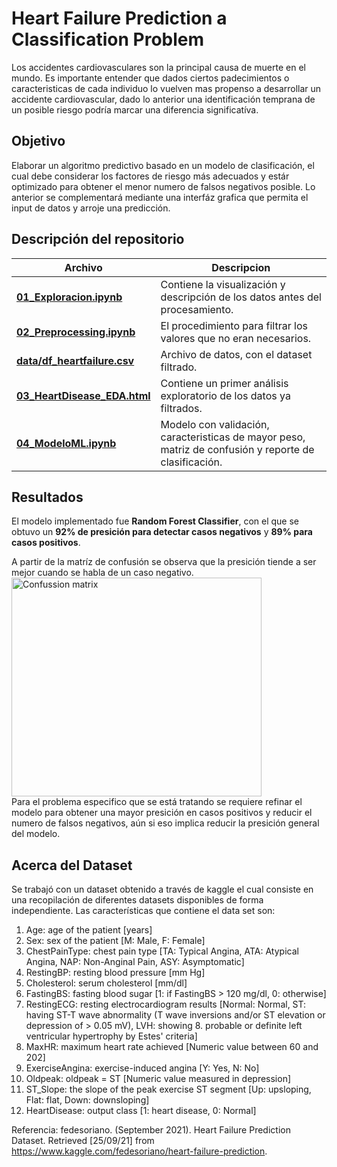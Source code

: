 # Heart Failure Prediction a Classification Problem

Los accidentes cardiovasculares son la principal causa de muerte en el mundo. Es importante entender que dados ciertos padecimientos o caracteristicas de cada individuo lo vuelven mas propenso a desarrollar un accidente cardiovascular, dado lo anterior una identificación temprana de un posible riesgo podría marcar una diferencia significatíva.

## Objetivo 
Elaborar un algoritmo predictivo basado en un modelo de clasificación, el cual debe considerar los factores de riesgo más adecuados y estár optimizado para obtener el menor numero de falsos negativos posible. Lo anterior se complementará mediante una interfáz grafica que permita el input de datos y arroje una predicción.

## Descripción del repositorio
| Archivo | Descripcion |
| ------ | ----------- |
|[**01_Exploracion.ipynb**](https://github.com/NavarroRamon/HeartFailure_ClassificationProblem/blob/main/01_Exploracion.ipynb)| Contiene la visualización y descripción de los datos antes del procesamiento.|
|[**02_Preprocessing.ipynb**](https://github.com/NavarroRamon/HeartFailure_ClassificationProblem/blob/main/02_Preprocessing.ipynb)| El procedimiento para filtrar los valores que no eran necesarios.|
|[**data/df_heartfailure.csv**](https://github.com/NavarroRamon/HeartFailure_ClassificationProblem/blob/main/data/df_heartfailure.csv)| Archivo de datos, con el dataset filtrado.|
|[**03_HeartDisease_EDA.html**](https://github.com/NavarroRamon/HeartFailure_ClassificationProblem/blob/main/03_HeartDisease_EDA.html)| Contiene un primer análisis exploratorio de los datos ya filtrados.|
|[**04_ModeloML.ipynb**](https://github.com/NavarroRamon/HeartFailure_ClassificationProblem/blob/main/04_ModeloML.ipynb)| Modelo con validación, caracteristicas de mayor peso, matriz de confusión y reporte de clasificación.|

## Resultados

El modelo implementado fue **Random Forest Classifier**, con el que se obtuvo un **92% de presición para detectar casos negativos** y **89% para casos positivos**. 
<!Los parámetros del modelo se pueden ver en la siguiente tabla>


A partir de la matríz de confusión se observa que la presición tiende a ser mejor cuando se habla de un caso negativo.
<img src="https://cdn.discordapp.com/attachments/843776650495393855/895824902333018142/mc0.png"
     width="400" 
     height="350"
     alt="Confussion matrix"
     style="float: left; margin-right: 100px;" />

Para el problema especifico que se está tratando se requiere refinar el modelo para obtener una mayor presición en casos positivos y reducir el numero de falsos negativos, aún si eso implica reducir la presición general del modelo.



## Acerca del Dataset
Se trabajó con un dataset obtenido a través de kaggle el cual consiste en una recopilación de diferentes datasets disponibles de forma independiente. Las características que contiene el data set son:

1. Age: age of the patient [years]
2. Sex: sex of the patient [M: Male, F: Female]
3. ChestPainType: chest pain type [TA: Typical Angina, ATA: Atypical Angina, NAP: Non-Anginal Pain, ASY: Asymptomatic]
4. RestingBP: resting blood pressure [mm Hg]
5. Cholesterol: serum cholesterol [mm/dl]
6. FastingBS: fasting blood sugar [1: if FastingBS > 120 mg/dl, 0: otherwise]
7. RestingECG: resting electrocardiogram results [Normal: Normal, ST: having ST-T wave abnormality (T wave inversions and/or ST elevation or depression of > 0.05 mV), LVH: showing 8. probable or definite left ventricular hypertrophy by Estes' criteria]
9. MaxHR: maximum heart rate achieved [Numeric value between 60 and 202]
10. ExerciseAngina: exercise-induced angina [Y: Yes, N: No]
11. Oldpeak: oldpeak = ST [Numeric value measured in depression]
12. ST_Slope: the slope of the peak exercise ST segment [Up: upsloping, Flat: flat, Down: downsloping]
13. HeartDisease: output class [1: heart disease, 0: Normal]


Referencia: fedesoriano. (September 2021). Heart Failure Prediction Dataset.
Retrieved [25/09/21] from https://www.kaggle.com/fedesoriano/heart-failure-prediction.
